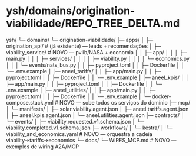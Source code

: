 # ysh/domains/origination-viabilidade/REPO_TREE_DELTA.md
ysh/
└─ domains/
   └─ origination-viabilidade/
      ├─ apps/
      │  ├─ origination_api/                      # (já existente) — leads + recomendações
      │  ├─ viability_service/                    # NOVO — pvlib/NASA + economia
      │  │  ├─ app/
      │  │  │  ├─ main.py
      │  │  │  ├─ services/
      │  │  │  │  ├─ viability.py
      │  │  │  │  └─ economics.py
      │  │  │  └─ events/nats_bus.py
      │  │  ├─ pyproject.toml
      │  │  ├─ Dockerfile
      │  │  └─ .env.example
      │  ├─ aneel_tariffs/
      │  │  ├─ app/main.py
      │  │  ├─ pyproject.toml
      │  │  ├─ Dockerfile
      │  │  └─ .env.example
      │  ├─ aneel_kpis/
      │  │  ├─ app/main.py
      │  │  ├─ pyproject.toml
      │  │  ├─ Dockerfile
      │  │  └─ .env.example
      │  ├─ aneel_utilities/
      │  │  ├─ app/main.py
      │  │  ├─ pyproject.toml
      │  │  ├─ Dockerfile
      │  │  └─ .env.example
      │  └─ docker-compose.stack.yml              # NOVO — sobe todos os serviços do domínio
      ├─ mcp/
      │  └─ manifests/
      │     ├─ solar.viability.agent.json
      │     ├─ aneel.tariffs.agent.json
      │     ├─ aneel.kpis.agent.json
      │     └─ aneel.utilities.agent.json
      ├─ contracts/
      │  └─ events/
      │     ├─ viability.requested.v1.schema.json
      │     └─ viability.completed.v1.schema.json
      ├─ workflows/
      │  └─ kestra/
      │     └─ viability_and_economics.yaml       # NOVO — orquestra a cadeia viability→tariffs→economics
      └─ docs/
         └─ WIRES_MCP.md                          # NOVO — exemplos de wiring A2A/MCP